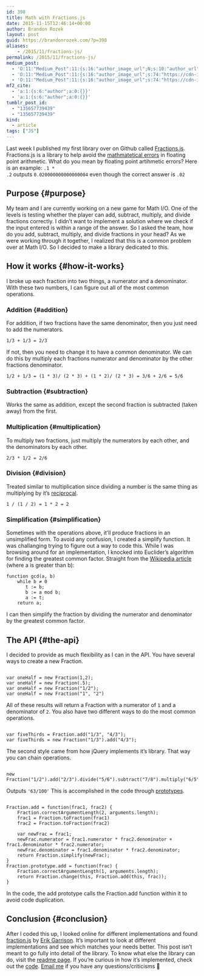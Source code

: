 ```yaml
---
id: 398
title: Math with Fractions.js
date: 2015-11-15T12:46:14+00:00
author: Brandon Rozek
layout: post
guid: https://brandonrozek.com/?p=398
aliases:
    - /2015/11/fractions-js/
permalink: /2015/11/fractions-js/
medium_post:
  - 'O:11:"Medium_Post":11:{s:16:"author_image_url";N;s:10:"author_url";N;s:11:"byline_name";N;s:12:"byline_email";N;s:10:"cross_link";N;s:2:"id";N;s:21:"follower_notification";N;s:7:"license";N;s:14:"publication_id";N;s:6:"status";N;s:3:"url";N;}'
  - 'O:11:"Medium_Post":11:{s:16:"author_image_url";s:74:"https://cdn-images-1.medium.com/fit/c/200/200/1*dmbNkD5D-u45r44go_cf0g.png";s:10:"author_url";s:32:"https://medium.com/@brandonrozek";s:11:"byline_name";N;s:12:"byline_email";N;s:10:"cross_link";s:2:"no";s:2:"id";s:12:"dd3b15d9d3c9";s:21:"follower_notification";s:2:"no";s:7:"license";s:19:"all-rights-reserved";s:14:"publication_id";s:2:"-1";s:6:"status";s:6:"public";s:3:"url";s:68:"https://medium.com/@brandonrozek/math-with-fractions-js-dd3b15d9d3c9";}'
  - 'O:11:"Medium_Post":11:{s:16:"author_image_url";s:74:"https://cdn-images-1.medium.com/fit/c/200/200/1*dmbNkD5D-u45r44go_cf0g.png";s:10:"author_url";s:32:"https://medium.com/@brandonrozek";s:11:"byline_name";N;s:12:"byline_email";N;s:10:"cross_link";s:2:"no";s:2:"id";s:12:"dd3b15d9d3c9";s:21:"follower_notification";s:2:"no";s:7:"license";s:19:"all-rights-reserved";s:14:"publication_id";s:2:"-1";s:6:"status";s:6:"public";s:3:"url";s:68:"https://medium.com/@brandonrozek/math-with-fractions-js-dd3b15d9d3c9";}'
mf2_cite:
  - 'a:1:{s:6:"author";a:0:{}}'
  - 'a:1:{s:6:"author";a:0:{}}'
tumblr_post_id:
  - "135657739439"
  - "135657739439"
kind:
  - article
tags: ["JS"]
---
```

Last week I published my first library over on Github called [Fractions.js](https://github.com/brandonrozek/Fractions.js). Fractions.js is a library to help avoid the [mathmatetical errors](http://floating-point-gui.de/) in floating point arithmetic. What do you mean by floating point artihmetic errors? Here is an example: <code class="language-javascript">.1 * .2</code> outputs <code class="language-javascript">0.020000000000000004</code> even though the correct answer is <code class="language-javascript">.02</code>

<!--more-->

## <a href="#purpose" name="purpose"></a>Purpose {#purpose}

My team and I are currently working on a new game for Math I/O. One of the levels is testing whether the player can add, subtract, multiply, and divide fractions correctly. I didn’t want to implement a solution where we check if the input entered is within a range of the answer. So I asked the team, how do you add, subtract, multiply, and divide fractions in your head? As we were working through it together, I realized that this is a common problem over at Math I/O. So I decided to make a library dedicated to this.

## <a href="#how-it-works" name="how-it-works"></a>How it works {#how-it-works}

I broke up each fraction into two things, a numerator and a denominator. With these two numbers, I can figure out all of the most common operations.

### <a href="#addition" name="addition"></a>Addition {#addition}

For addition, if two fractions have the same denominator, then you just need to add the numerators.

    1/3 + 1/3 = 2/3


If not, then you need to change it to have a common denominator. We can do this by multiply each fractions numerator and denominator by the other fractions denominator.

    1/2 + 1/3 = (1 * 3)/ (2 * 3) + (1 * 2)/ (2 * 3) = 3/6 + 2/6 = 5/6


### <a href="#subtraction" name="subtraction"></a>Subtraction {#subtraction}

Works the same as addition, except the second fraction is subtracted (taken away) from the first.

### <a href="#multiplication" name="multiplication"></a>Multiplication {#multiplication}

To multiply two fractions, just multiply the numerators by each other, and the denominators by each other.

    2/3 * 1/2 = 2/6


### <a href="#division" name="division"></a>Division {#division}

Treated similar to multiplication since dividing a number is the same thing as multiplying by it’s [reciprocal](https://www.mathsisfun.com/reciprocal.html).

    1 / (1 / 2) = 1 * 2 = 2


### <a href="#simplification" name="simplification"></a>Simplification {#simplification}

Sometimes with the operations above, it’ll produce fractions in an unsimplified form. To avoid any confusion, I created a simplify function. It was challanging trying to figure out a way to code this. While I was browsing around for an implementation, I knocked into Euclider’s algorithm for finding the greatest common factor. Straight from the [Wikipedia article](https://en.wikipedia.org/wiki/Euclidean_algorithm) (where a is greater than b):


    function gcd(a, b)
        while b ≠ 0
           t := b;
           b := a mod b;
           a := t;
        return a;


I can then simplify the fraction by dividing the numerator and denominator by the greatest common factor.

## <a href="#the-api" name="the-api"></a>The API {#the-api}

I decided to provide as much flexibility as I can in the API. You have several ways to create a new Fraction.

<pre><code class="language-javascript">
var oneHalf = new Fraction(1,2);
var oneHalf = new Fraction(.5);
var oneHalf = new Fraction("1/2");
var oneHalf = new Fraction("1", "2")
</code></pre>

All of these results will return a Fraction with a numerator of <code class="language-javascript">1</code> and a denominator of <code class="language-javascript">2</code>. You also have two different ways to do the most common operations.

<pre><code class="language-javascript">
var fiveThirds = Fraction.add("1/3", "4/3");
var fiveThirds = new Fraction("1/3").add("4/3");
</code></pre>

The second style came from how jQuery implements it’s library. That way you can chain operations.

<pre><code class="language-javascript">
new Fraction("1/2").add("2/3").divide("5/6").subtract("7/8").multiply("6/5").toString()
</code></pre>

Outputs <code class="language-javascript">'63/100'</code> This is accomplished in the code through [prototypes](http://javascriptissexy.com/javascript-prototype-in-plain-detailed-language/).

<pre><code class="language-javascript">
Fraction.add = function(frac1, frac2) {
    Fraction.correctArgumentLength(2, arguments.length);
    frac1 = Fraction.toFraction(frac1)
    frac2 = Fraction.toFraction(frac2)

    var newFrac = frac1;
    newFrac.numerator = frac1.numerator * frac2.denominator + frac1.denominator * frac2.numerator;
    newFrac.denominator = frac1.denominator * frac2.denominator;
    return Fraction.simplify(newFrac);
}
Fraction.prototype.add = function(frac) {
    Fraction.correctArgumentLength(1, arguments.length);
    return Fraction.change(this, Fraction.add(this, frac));
}
</code></pre>

In the code, the add prototype calls the Fraction.add function within it to avoid code duplication.

## <a href="#conclusion" name="conclusion"></a>Conclusion {#conclusion}

After I coded this up, I looked online for different implementations and found [fraction.js](https://github.com/ekg/fraction.js) by [Erik Garrison](http://hypervolu.me/~erik/). It’s important to look at different implementations and see which matches your needs better. This post isn’t meant to go fully into detail of the library. To know what else the library can do, visit the [readme page](https://github.com/brandonrozek/Fractions.js/blob/master/README.md). If you’re curious in how it’s implemented, check out the [code](https://github.com/brandonrozek/Fractions.js/blob/master/Fraction.js). [Email me](mailto:hello@brandonrozek.com) if you have any questions/criticisms 🙂